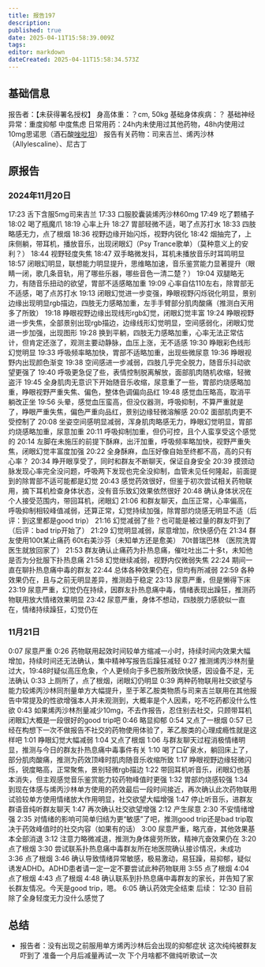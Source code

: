 ```yaml
---
title: 报告197
description: 
published: true
date: 2025-04-11T15:58:39.009Z
tags: 
editor: markdown
dateCreated: 2025-04-11T15:58:34.573Z
---
```


## 基础信息
报告者：【未获得署名授权】
身高体重：？cm, 50kg
基础身体疾病：？
基础神经异常：重度抑郁 中度焦虑
日常用药：24h内未使用过其他药物，48h内使用过10mg思诺思（酒石酸[唑吡坦](/drug/思诺思)）
报告有关药物：司来吉兰、烯丙沙林（Allylescaline）、尼古丁

## 原报告
### 2024年11月20日
17:23 舌下含服5mg司来吉兰
17:33 口服胶囊装烯丙沙林60mg
17:49 吃了颗橘子
18:02 喝了瓶魔爪
18:19 心率上升
18:27 胃部轻微不适，喝了点苏打水
18:33 四肢略感无力，点了根烟
18:36 视野边缘开始闪烁，视野内锐化
18:42 烟抽完了，上床侧躺，带耳机，播放音乐，出现闭眼幻（Psy Trance歌单）（莫种意义上的安利？）
18:44 视野轻度失焦
18:47 双手略微发抖，耳机未播放音乐时耳鸣明显
18:57 闭眼幻明显，联想能力明显提升，思维略加速，音乐鉴赏能力显著提升（眼睛一闭，歌几条音轨，用了哪些乐器，哪些音色一清二楚？）
19:04 双腿略无力，有随音乐扭动的欲望，胃部不适感略加重
19:09 心率自估110左右，除胃部无不适感，喝了点苏打水
19:13 闭眼幻觉进一步变强，睁眼视野闪烁锐化明显，景别边缘出现明显rgb描边，四肢无力感略加重，左手手臂部分肌肉酸痛（推测白天用多了所致）
19:18 睁眼视野边缘出现线形rgb幻觉，闭眼幻觉丰富
19:24 睁眼视野进一步失焦，全部景别出现rgb描边，边缘线形幻觉明显，空间感弱化，闭眼幻觉进一步加强，出现图形
19:28 换到平躺，四肢无力感略加重，心率无法正常估计，但肯定还涨了，观测主要动静脉，血压上涨，无不适感
19:30 睁眼彩色线形幻觉明显
19:33 呼吸频率略加快，胃部不适略加重，出现些微尿意
19:36 睁眼视野内出现颜色渐变
19:38 空间感进一步减弱，四肢几乎完全脱力，随音乐抖动欲望更强了
19:40 呼吸更急促了些，表情控制脱离解放，面部肌肉随机收缩，轻微盗汗
19:45 全身肌肉无意识下开始随音乐收缩，尿意重了一些，胃部灼烧感略加重，睁眼视野严重失焦、偏色，整体色调偏向品红
19:48 感觉血压略高，取消平躺改正坐
19:56 头晕，感觉血压蛮高，但没仪器测，呼吸抑制，不算严重就是了，睁眼严重失焦，偏色严重向品红，景别边缘轻微溶解感
20:02 面部肌肉更不受控制了
20:08 坐姿空间感明显减弱，浑身肌肉略感无力，睁眼幻觉明显，胃部灼烧感略加重，尿意加重
20:11 呼吸抑制加重，但仍可控，且个人蛮享受这个感觉的
20:14 左脚在未施压的前提下酥麻，出汗加重，呼吸频率略加快，视野严重失焦，闭眼幻觉丰富度加强
20:22 全身酥麻，血压好像自始至终都不高，高的只有心率？
20:34 睁开眼享受了，同时和群友不断聊天，保证自身安全
20:39 摸颈动脉发现心率完全没问题，呼吸两下发现也完全没抑制，血管未见任何隆起，前面提到的除胃部不适可能都是幻觉
20:43 感觉药效很好，但鉴于初次尝试相关药物联用，摘下耳机检查身体状态，没有音乐致幻效果依然很好
20:48 确认身体状况在个人接受范围内，带回耳机，闭眼幻
21:06 和群友聊天，血压正常，心率偏高，呼吸抑制相较峰值减弱，还算正常，幻觉持续加强，除胃部灼烧感无明显不适（后评：到这里都是good trip）
21:16 幻觉减弱了些？也可能是被过量的群友吓到了（后评：bad trip开始了）
21:29 幻觉明显减弱，尿意增加，欣快感仍在
21:34 群友使用100t某止痛药 60t右美沙芬（未知单方还是愈美） 70t普瑞巴林 （医院洗胃医生就放回家了）
21:53 群友确认止痛药为扑热息痛，催吐吐出二十多t，未知他是否为分批服下扑热息痛
21:58 幻觉继续减弱，视野内仅微弱失焦
22:24 期间一直在聊扑热息痛中毒的群友
22:44 总体各种效果仍在，但均有所减弱
22:59 各种效果仍在，且与之前无明显差异，推测趋于稳定
23:13 尿意严重，但是懒得下床
23:19 尿意严重，幻觉仍在持续，因群友扑热息痛中毒，情绪表现出躁狂，推测药物联用放大情绪效果明显
23:42 尿意严重，身体不想动，四肢脱力感貌似一直在，情绪持续躁狂，幻觉仍在
### 11月21日
0:07 尿意严重
0:26 药物联用起效时间较单方缩减一小时，持续时间内效果大幅增加，持续时间还无法确认，集中精神写报告后躁狂减轻
0:27 推测烯丙沙林剂量过大，19:48时疑似高压危象，个人更倾向于多巴胺所致欣快感，因设备不足，无法确认
0:33 上厕所了，点了根烟，闭眼幻仍明显
0:39 两种药物联用社交欲望与能力较烯丙沙林同剂量单方大幅提升，至于苯乙胺类物质与司来吉兰联用在其他报告中常提及的性欲增强本人并未观测到，大概率是个人因素，吃不吃药都没什么性欲
0:43 如果烯丙沙林剂量减少10mg，不去作报告，忍住别去社交，只顾带耳机闭眼幻大概是一段很好的good trip吧
0:46 略显抑郁
0:54 又点了一根烟
0:57 已经在构想下一次不做报告不社交的药物使用体验了，苯乙胺类的心理成瘾性就是这样吧
1:01 睁眼幻觉大幅减弱
1:04 又点了根烟
1:06 与群友聊天过程消极情绪明显，推测与今日的群友扑热息痛中毒事件有关
1:10 喝了口矿泉水，躺回床上了，部分肌肉酸痛，推测为药效顶峰时肌肉随音乐收缩所致
1:17 睁眼视野边缘轻微闪烁，锐度略高，正常聚焦，景别轻微rgb描边
1:22 带回耳机听音乐，闭眼幻也基本消失，但主观感觉音乐鉴赏能力较药物峰值时更强
1:32 胃部灼烧感较强
1:34 到现在体感与烯丙沙林单方使用的药效最后一段时间接近，再次确认此次药物联用试验较单方使用情绪放大作用明显，社交欲望大幅增强
1:47 停止听音乐，进群友群语音纯听群友聊天
1:47 再次确认社交欲望增强
2:12 产生尿意
2:30 不安情绪增强
2:35 对情绪的影响可简单归结为更“敏感”了吧，推测good trip还是bad trip取决于药效峰值时的社交内容（如果有的话）
3:00 尿意严重，略亢奋，其他效果基本全部消退
3:12 注意力略微减退，推测为身体疲劳所致，精神亢奋效果仍在
3:20 点了根烟
3:30 尝试联系扑热息痛中毒群友所在地医院确认接诊情况，未成功
3:36 点了根烟
3:46 确认导致情绪异常敏感，极易激动，易狂躁，易抑郁，疑似诱发ADHD。ADHD患者请一定一定不要尝试此种药物联用
3:55 点了根烟
4:04 点了根烟
4:43 点了根烟
4:48 确认联系到扑热息痛中毒群友的家长，并告知了家长群友情况。今天是good trip，嗯。
6:05 确认药效完全结束
后续：
12:30 目前除了全身轻度无力没什么感觉了

## 总结
- 报告者：没有出现之前服用单方烯丙沙林后会出现的抑郁症状 这次纯纯被群友吓到了 准备一个月后减量再试一次 下个月啥都不做纯听歌试一次